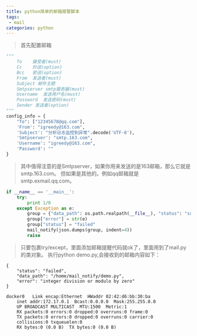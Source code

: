 ```yaml
---
title: python简单的邮箱报警脚本
tags:
 - mail
categories: python
---
```


>首先配置邮箱
```python
"""
    To    接受者(must)
    Cc    抄送(option)
    Bcc   密送(option)
    From  发送者(must)
    Subject 邮件主题
    Smtpserver smtp服务器(must)
    Username  发送用户名(must)
    Password  发送密码(must)
    Sender 发送者(option)
"""
config_info = {
    "To": ["12345678@qq.com"],
    'From': "igreedy@163.com",
    'Subject': "分析日志监控到异常".decode('UTF-8'),
    'Smtpserver': "smtp.163.com",
    'Username': "igreedy@163.com",
    'Password': ""
}
```
>其中值得注意的是Smtpserver，如果你用来发送的是163邮箱，那么它就是smtp.163.com。
但如果是其他的。例如qq邮箱就是 smtp.exmail.qq.com。

```python
if __name__ == '__main__':
    try:
        print 1/0
    except Exception as e:
        group = {"data_path": os.path.realpath(__file__), "status": "successful", "error": ""}
        group["error"] = str(e)
        group["status"] = "failed"
        mail_notify(json.dumps(group, indent=4))
        raise
```
>只要包裹try/except，里面添加邮箱提醒代码就ok了，里面用到了mail.py的类对象。
执行python demo.py,会接收到的邮箱内容如下：
```
{
    "status": "failed",
    "data_path": "/home/mail_notify/demo.py",
    "error": "integer division or modulo by zero"
}

docker0   Link encap:Ethernet  HWaddr 02:42:d6:bb:30:ba
    inet addr:172.17.0.1  Bcast:0.0.0.0  Mask:255.255.0.0
    UP BROADCAST MULTICAST  MTU:1500  Metric:1
    RX packets:0 errors:0 dropped:0 overruns:0 frame:0
    TX packets:0 errors:0 dropped:0 overruns:0 carrier:0
    collisions:0 txqueuelen:0
    RX bytes:0 (0.0 B)  TX bytes:0 (0.0 B)
```









